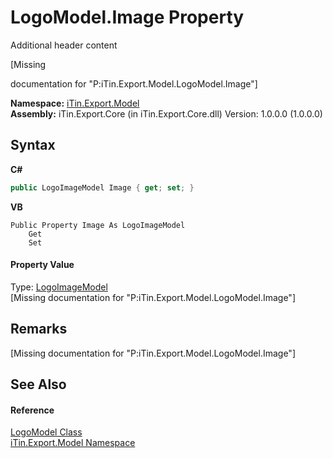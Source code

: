 # LogoModel.Image Property 
Additional header content 

\[Missing <summary> documentation for "P:iTin.Export.Model.LogoModel.Image"\]

**Namespace:**&nbsp;<a href="ef57ffcc-e95e-b212-5a46-9aa6f5a3511f">iTin.Export.Model</a><br />**Assembly:**&nbsp;iTin.Export.Core (in iTin.Export.Core.dll) Version: 1.0.0.0 (1.0.0.0)

## Syntax

**C#**<br />
``` C#
public LogoImageModel Image { get; set; }
```

**VB**<br />
``` VB
Public Property Image As LogoImageModel
	Get
	Set
```


#### Property Value
Type: <a href="8f7b0b96-133a-1032-18c8-f90b2e490c0b">LogoImageModel</a><br />\[Missing <value> documentation for "P:iTin.Export.Model.LogoModel.Image"\]

## Remarks
\[Missing <remarks> documentation for "P:iTin.Export.Model.LogoModel.Image"\]

## See Also


#### Reference
<a href="89a81055-7316-5a16-01a1-11c8d4acd914">LogoModel Class</a><br /><a href="ef57ffcc-e95e-b212-5a46-9aa6f5a3511f">iTin.Export.Model Namespace</a><br />